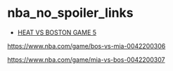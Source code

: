 # nba_no_spoiler_links

- [HEAT VS BOSTON GAME 5](https://www.nba.com/game/mia-vs-bos-0042200305)

https://www.nba.com/game/bos-vs-mia-0042200306


https://www.nba.com/game/mia-vs-bos-0042200307
